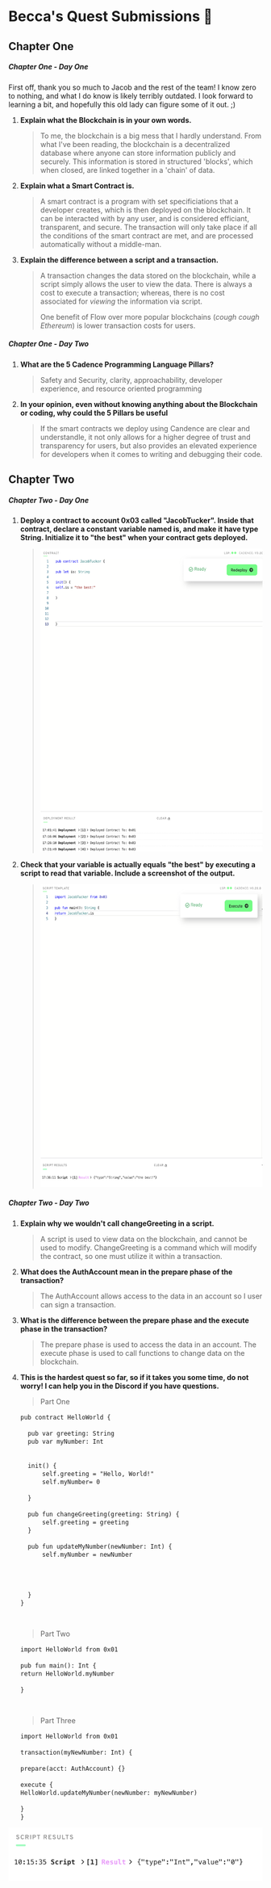 # Becca's Quest Submissions 🥂

## Chapter One
##### Chapter One - Day One
First off, thank you so much to Jacob and the rest of the team! I know zero to nothing, and what I do know is likely terribly outdated. I look forward to learning a bit, and hopefully this old lady can figure some of it out. ;)
<ol>
 <li><b>Explain what the Blockchain is in your own words.</b>
   <blockquote>
    <p>To me, the blockchain is a big mess that I hardly understand. From what I've been reading, the blockchain is a decentralized database where anyone can store information publicly and securely. This information is stored in structured 'blocks', which when closed, are linked together in a 'chain' of data.</p>
   </blockquote>
  
 <li><b>Explain what a Smart Contract is.</b>
   <blockquote>
    <p>A smart contract is a program with set specificiations that a developer creates, which is then deployed on the blockchain. It can be interacted with by any user, and is considered efficiant, transparent, and secure. The transaction will only take place if all the conditions of the smart contract are met, and are processed automatically without a middle-man.</p>
   </blockquote>
   
   <li><b>Explain the difference between a script and a transaction.</b>
  <blockquote>
    <p>A transaction changes the data stored on the blockchain, while a script simply allows the user to view the data. There is always a cost to execute a transaction; whereas, there is no cost associated for <i>viewing</i> the information via script.</p> One benefit of Flow over more popular blockchains (<i>cough cough Ethereum</i>) is lower transaction costs for users. 
   </blockquote>
    

  </li>
</ol>

##### Chapter One - Day Two
<ol>
  <li><b>What are the 5 Cadence Programming Language Pillars?</b>
    <blockquote>
    <p>Safety and Security, clarity, approachability, developer experience, and resource oriented programming</p>
  </blockquote>
    <li><b>In your opinion, even without knowing anything about the Blockchain or coding, why could the 5 Pillars be useful</b>
      <blockquote>If the smart contracts we deploy using Candence are clear and understandle, it not only allows for a higher degree of trust and transparency for users, but also provides an elevated experience for developers when it comes to writing and debugging their code. 
        </blockquote>
          </li>
        </ol>
   
   
## Chapter Two   
##### Chapter Two - Day One

<ol>
 <li><b>Deploy a contract to account 0x03 called "JacobTucker". Inside that contract, declare a constant variable named is, and make it have type String. Initialize it to "the best" when your contract gets deployed.</b>
<blockquote> 
<img src = https://github.com/BeccaVousAime/qu-est-submit-/blob/09553780203b2a89f1f8bc29526dca7184f08f9a/Screenshots/Ch2Day1.1.png width="600" height ="600">
 </blockquote>
 
<li><b>Check that your variable is actually equals "the best" by executing a script to read that variable. Include a screenshot of the output.</b>
 <blockquote> 
  <img src = https://github.com/BeccaVousAime/qu-est-submit-/blob/09553780203b2a89f1f8bc29526dca7184f08f9a/Screenshots/Ch2Day1.2.png width="600" height ="600">
  </blockquote?>
 </li>
  </ol>
  
  ##### Chapter Two - Day Two
<ol>
 <li><b>Explain why we wouldn't call changeGreeting in a script.</b>
  <blockquote>A script is used to view data on the blockchain, and cannot be used to modify. ChangeGreeting is a command which will modify the contract, so one must utilize it within a transaction. </blockquote>
 <li><b>What does the AuthAccount mean in the prepare phase of the transaction?</b>
  <blockquote>The AuthAccount allows access to the data in an account so I user can sign a transaction. 
   </blockquote>
    <li><b>What is the difference between the prepare phase and the execute phase in the transaction?</b>
     <blockquote>The prepare phase is used to access the data in an account. The execute phase is used to call functions to change data on the blockchain.
     </blockquote>
 <li><b>This is the hardest quest so far, so if it takes you some time, do not worry! I can help you in the Discord if you have questions.</b>
  <br>
  <blockquote>Part One</blockquote>
  
  ```cadence
pub contract HelloWorld {

    pub var greeting: String
    pub var myNumber: Int


    init() {
        self.greeting = "Hello, World!"
        self.myNumber= 0

    }

    pub fun changeGreeting(greeting: String) {
        self.greeting = greeting
    }

    pub fun updateMyNumber(newNumber: Int) {
        self.myNumber = newNumber

    


    }
}
```
  <br>
  <blockquote>Part Two</blockquote>
  
  ```cadence
import HelloWorld from 0x01

pub fun main(): Int {
return HelloWorld.myNumber

}
```
<br>
  <blockquote>Part Three</blockquote>
  
  ```cadence
import HelloWorld from 0x01

transaction(myNewNumber: Int) {

prepare(acct: AuthAccount) {}

execute {
HelloWorld.updateMyNumber(newNumber: myNewNumber)

}
}
```
 
 </li>
 </ol>
  <img src="https://github.com/BeccaVousAime/qu-est-submit-/blob/307ee45fc9fb5088de1b961210a7aef1ac7d70bc/Screenshots/Ch2Day2%20Script.png")

